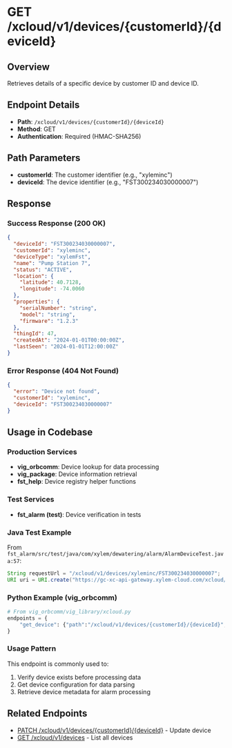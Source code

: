 # GET /xcloud/v1/devices/{customerId}/{deviceId}

## Overview
Retrieves details of a specific device by customer ID and device ID.

## Endpoint Details
- **Path**: `/xcloud/v1/devices/{customerId}/{deviceId}`
- **Method**: GET
- **Authentication**: Required (HMAC-SHA256)

## Path Parameters
- **customerId**: The customer identifier (e.g., "xyleminc")
- **deviceId**: The device identifier (e.g., "FST300234030000007")

## Response
### Success Response (200 OK)
```json
{
  "deviceId": "FST300234030000007",
  "customerId": "xyleminc",
  "deviceType": "xylemFst",
  "name": "Pump Station 7",
  "status": "ACTIVE",
  "location": {
    "latitude": 40.7128,
    "longitude": -74.0060
  },
  "properties": {
    "serialNumber": "string",
    "model": "string",
    "firmware": "1.2.3"
  },
  "thingId": 47,
  "createdAt": "2024-01-01T00:00:00Z",
  "lastSeen": "2024-01-01T12:00:00Z"
}
```

### Error Response (404 Not Found)
```json
{
  "error": "Device not found",
  "customerId": "xyleminc",
  "deviceId": "FST300234030000007"
}
```

## Usage in Codebase

### Production Services
- **vig_orbcomm**: Device lookup for data processing
- **vig_package**: Device information retrieval
- **fst_help**: Device registry helper functions

### Test Services
- **fst_alarm (test)**: Device verification in tests

### Java Test Example
From `fst_alarm/src/test/java/com/xylem/dewatering/alarm/AlarmDeviceTest.java:57`:
```java
String requestUrl = "/xcloud/v1/devices/xyleminc/FST300234030000007";
URI uri = URI.create("https://gc-xc-api-gateway.xylem-cloud.com/xcloud/v1/devices/xyleminc/FST300234030000007");
```

### Python Example (vig_orbcomm)
```python
# From vig_orbcomm/vig_library/xcloud.py
endpoints = {
    "get_device": {"path":"/xcloud/v1/devices/{customerId}/{deviceId}", "verb":"GET", "md5":False}
}
```

### Usage Pattern
This endpoint is commonly used to:
1. Verify device exists before processing data
2. Get device configuration for data parsing
3. Retrieve device metadata for alarm processing

## Related Endpoints
- [PATCH /xcloud/v1/devices/{customerId}/{deviceId}](v1-devices-customerId-deviceId-patch.md) - Update device
- [GET /xcloud/v1/devices](v1-devices-get.md) - List all devices